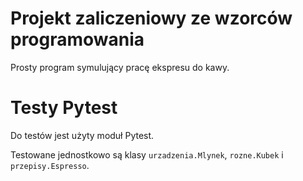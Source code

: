 # Projekt zaliczeniowy ze wzorców programowania
Prosty program symulujący pracę ekspresu do kawy.

# Testy Pytest
Do testów jest użyty moduł Pytest.

Testowane jednostkowo są klasy `urzadzenia.Mlynek`, `rozne.Kubek` i `przepisy.Espresso`.